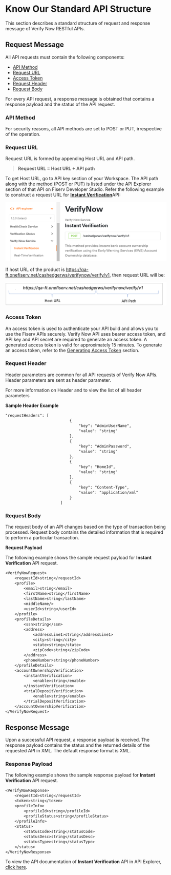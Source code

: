 # Know Our Standard API Structure 

This section describes a standard structure of request and response message of Verify Now RESTful APIs. 

## Request Message

All API requests must contain the following components:

*	[API Method](#api-method)
* [Request URL](#request-url)
* [Access Token](#access-token)
*	[Request Header](#request-header)
*	[Request Body](#request-body)

For every API request, a response message is obtained that contains a response payload and the status of the API request.

### API Method

For security reasons, all API methods are set to POST or PUT, irrespective of the operation. 

### Request URL

Request URL is formed by appending Host URL and API path. 


<!-- theme: info -->
> **Request URL = Host URL + API path**


To get Host URL, go to API key section of your Workspace. The API path along with the method (POST or PUT) is listed under the API Explorer section of that API on Fiserv Developer Studio. 
Refer the following example to construct a request URL for [**Instant Verification**](../api/?type=post&path=/cashedgerws/verifynow/verify/v1)API:

![image](../../assets/images/Verifynow_InstantAPI.png)


If host URL of the product is https://qa-ft.onefiserv.net/cashedgerws/verifynow/verify/v1, then request URL will be:

![image](../../assets/images/verifynow_hostandrequest_url.png)


### Access Token

An access token is used to authenticate your API build and allows you to use the Fiserv APIs securely. Verify Now API uses bearer access token, and API key and API secret are required to generate an access token. A generated access token is valid for approximately 15 minutes.
To generate an access token, refer to the [Generating Access Token](?path=docs/getting-started/before-you-start.md#generating-access-token) section.


### Request Header
  
  
Header parameters are common for all API requests of Verify Now APIs. Header parameters are sent as  header parameter.

For more information on Header and to view the list of all header parameters<!--,<a href="?path=docs/api-ref-EFX-header.md" title="Click to view the list of EFX header parameters"> click here</a>.-->

**Sample Header Example**
```
"requestHeaders": [
							{
								"key": "AdminUserName",
								"value": "string"								
							},
							{
								"key": "AdminPassword",
								"value": "string"	
							},
							{
								"key": "HomeId",
								"value": "string"								
							},
							{
								"key": "Content-Type",
								"value": "application/xml"
							}
						]

```

### Request Body

The request body of an API changes based on the type of transaction being processed. Request body contains the detailed information that is required to perform a particular transaction.

**Request Payload** 

The following example shows the sample request payload for **Instant Verification** API request.

```
<VerifyNowRequest>
    <requestId>string</requestId>
    <profile>
        <email>string</email>
        <firstName>string</firstName>
        <lastName>string</lastName>
        <middleName/>
        <userId>string</userId>
    </profile>
    <profileDetails>
        <ssn>string</ssn>
        <address>
            <addressLine1>string</addressLine1>
            <city>string</city>
            <state>string</state>
            <zipCode>string</zipCode>
        </address>
        <phoneNumber>string</phoneNumber>
    </profileDetails>
    <accountOwnershipVerification>
        <instantVerification>
            <enable>string</enable>
        </instantVerification>
        <trialDepositVerification>
            <enable>string</enable>
        </trialDepositVerification>
    </accountOwnershipVerification>
</VerifyNowRequest>
```


## Response Message

Upon a successful API request, a response payload is received. The response payload contains the status and the returned details of the requested API in XML. The default response format is XML. 


### Response Payload

The following example shows the sample response payload for **Instant Verification** API request.

```
<VerifyNowResponse>
    <requestId>string</requestId>
    <token>string</token>
    <profileInfo>
        <profileId>string</profileId>
        <profileStatus>string</profileStatus>
    </profileInfo>
    <status>
        <statusCode>string</statusCode>
        <statusDesc>string</statusDesc>
        <statusType>string</statusType>
    </status>
</VerifyNowResponse>
```

To view the API documentation of **Instant Verification** API in API Explorer, [click here](../api/?type=post&path=/cashedgerws/verifynow/verify/v1).

